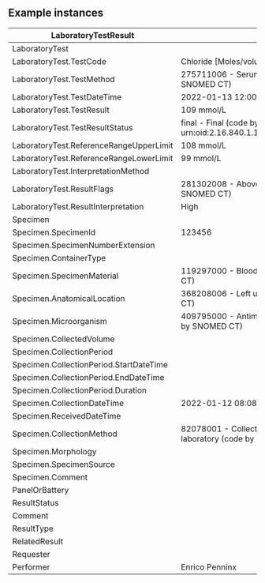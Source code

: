 ## Example instances

| LaboratoryTestResult                    |                   |
|-----------------------------------------|-------------------|
| LaboratoryTest	                      |
| LaboratoryTest.TestCode	              | Chloride [Moles/volume] in Blood |
| LaboratoryTest.TestMethod	              | 275711006 - Serum chemistry test (code by SNOMED CT)  |
| LaboratoryTest.TestDateTime	          | 2022-01-13 12:00:00 |
| LaboratoryTest.TestResult	              | 109 mmol/L |
| LaboratoryTest.TestResultStatus	      | final - Final (code by urn:oid:2.16.840.1.113883.2.4.3.11.60.40.4.16.1) | 
| LaboratoryTest.ReferenceRangeUpperLimit | 108 mmol/L |
| LaboratoryTest.ReferenceRangeLowerLimit | 99 mmol/L |
| LaboratoryTest.InterpretationMethod	  |  
| LaboratoryTest.ResultFlags	          | 281302008 - Above reference range (code by SNOMED CT) |
| LaboratoryTest.ResultInterpretation	  | High |
| Specimen	 	                          |
| Specimen.SpecimenId                     | 123456 |
| Specimen.SpecimenNumberExtension	      |
| Specimen.ContainerType	              |
| Specimen.SpecimenMaterial	              | 119297000  -  Blood specimen (code by SNOMED CT) |
| Specimen.AnatomicalLocation	          | 368208006  - Left upper arm (code by SNOMED CT)  |
| Specimen.Microorganism	              | 409795000 - Antimicrobial resistant virus (code by SNOMED CT)  |
| Specimen.CollectedVolume	              |
| Specimen.CollectionPeriod	              | 
| Specimen.CollectionPeriod.StartDateTime |
| Specimen.CollectionPeriod.EndDateTime	  |
| Specimen.CollectionPeriod.Duration	  |
| Specimen.CollectionDateTime	          | 2022-01-12 08:08:00 |
| Specimen.ReceivedDateTime	              |
| Specimen.CollectionMethod	              | 82078001 - Collection of blood specimen for laboratory (code by SNOMED CT)  |
| Specimen.Morphology	                  |
| Specimen.SpecimenSource	              |
| Specimen.Comment	                      |
| PanelOrBattery	                      |
| ResultStatus	                          |
| Comment	                              | 
| ResultType	                          | 
| RelatedResult	                          |
| Requester	 	                          |
| Performer	 							  | Enrico Penninx |

